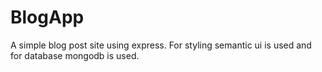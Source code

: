 # BlogApp
A simple blog post site using express. For styling semantic ui is used and for database mongodb is used.
